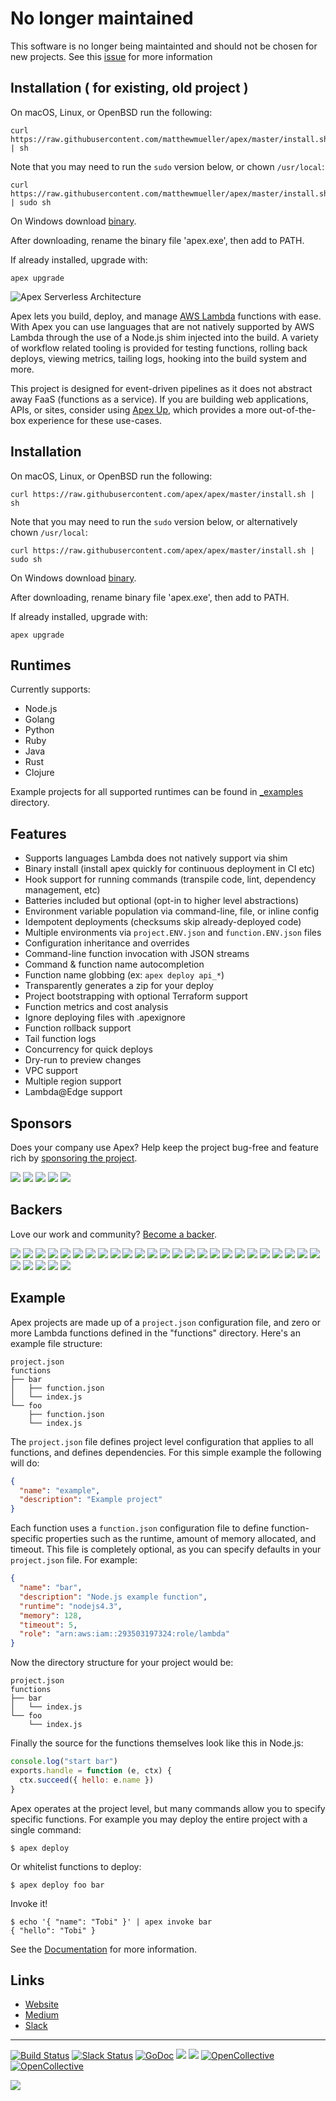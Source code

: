# No longer maintained

This software is no longer being maintainted and should not be chosen for new projects. See this [issue](https://github.com/matthewmueller/apex/issues/932) for more information

## Installation ( for existing, old project )

On macOS, Linux, or OpenBSD run the following:

```
curl https://raw.githubusercontent.com/matthewmueller/apex/master/install.sh | sh
```

Note that you may need to run the `sudo` version below, or chown `/usr/local`:

```
curl https://raw.githubusercontent.com/matthewmueller/apex/master/install.sh | sudo sh
```

On Windows download [binary](https://github.com/matthewmueller/apex/releases).

After downloading, rename the binary file 'apex.exe', then add to PATH.

If already installed, upgrade with:

```
apex upgrade
```

![Apex Serverless Architecture](assets/title.png)

Apex lets you build, deploy, and manage [AWS Lambda](https://aws.amazon.com/lambda/) functions with ease. With Apex you can use languages that are not natively supported by AWS Lambda through the use of a Node.js shim injected into the build. A variety of workflow related tooling is provided for testing functions, rolling back deploys, viewing metrics, tailing logs, hooking into the build system and more.

This project is designed for event-driven pipelines as it does not abstract away FaaS (functions as a service). If you are building web applications, APIs, or sites, consider using [Apex Up](https://github.com/apex/up), which provides a more out-of-the-box experience for these use-cases.

## Installation

On macOS, Linux, or OpenBSD run the following:

```
curl https://raw.githubusercontent.com/apex/apex/master/install.sh | sh
```

Note that you may need to run the `sudo` version below, or alternatively chown `/usr/local`:

```
curl https://raw.githubusercontent.com/apex/apex/master/install.sh | sudo sh
```

On Windows download [binary](https://github.com/matthewmueller/apex/releases).

After downloading, rename binary file 'apex.exe', then add to PATH.

If already installed, upgrade with:

```
apex upgrade
```

## Runtimes

Currently supports:

- Node.js
- Golang
- Python
- Ruby
- Java
- Rust
- Clojure

Example projects for all supported runtimes can be found in [\_examples](_examples) directory.

## Features

- Supports languages Lambda does not natively support via shim
- Binary install (install apex quickly for continuous deployment in CI etc)
- Hook support for running commands (transpile code, lint, dependency management, etc)
- Batteries included but optional (opt-in to higher level abstractions)
- Environment variable population via command-line, file, or inline config
- Idempotent deployments (checksums skip already-deployed code)
- Multiple environments via `project.ENV.json` and `function.ENV.json` files
- Configuration inheritance and overrides
- Command-line function invocation with JSON streams
- Command & function name autocompletion
- Function name globbing (ex: `apex deploy api_*`)
- Transparently generates a zip for your deploy
- Project bootstrapping with optional Terraform support
- Function metrics and cost analysis
- Ignore deploying files with .apexignore
- Function rollback support
- Tail function logs
- Concurrency for quick deploys
- Dry-run to preview changes
- VPC support
- Multiple region support
- Lambda@Edge support

## Sponsors

Does your company use Apex? Help keep the project bug-free and feature rich by [sponsoring the project](https://opencollective.com/apex#sponsor).

<a href="https://opencollective.com/apex/sponsors/0/website" target="_blank"><img src="https://opencollective.com/apex/sponsors/0/avatar"></a>
<a href="https://opencollective.com/apex/sponsors/1/website" target="_blank"><img src="https://opencollective.com/apex/sponsors/1/avatar"></a>
<a href="https://opencollective.com/apex/sponsors/2/website" target="_blank"><img src="https://opencollective.com/apex/sponsors/2/avatar"></a>
<a href="https://opencollective.com/apex/sponsors/3/website" target="_blank"><img src="https://opencollective.com/apex/sponsors/3/avatar"></a>
<a href="https://opencollective.com/apex/sponsors/4/website" target="_blank"><img src="https://opencollective.com/apex/sponsors/4/avatar"></a>

## Backers

Love our work and community? [Become a backer](https://opencollective.com/apex).

<a href="https://opencollective.com/apex/backers/0/website" target="_blank"><img src="https://opencollective.com/apex/backers/0/avatar"></a>
<a href="https://opencollective.com/apex/backers/1/website" target="_blank"><img src="https://opencollective.com/apex/backers/1/avatar"></a>
<a href="https://opencollective.com/apex/backers/2/website" target="_blank"><img src="https://opencollective.com/apex/backers/2/avatar"></a>
<a href="https://opencollective.com/apex/backers/3/website" target="_blank"><img src="https://opencollective.com/apex/backers/3/avatar"></a>
<a href="https://opencollective.com/apex/backers/4/website" target="_blank"><img src="https://opencollective.com/apex/backers/4/avatar"></a>
<a href="https://opencollective.com/apex/backers/5/website" target="_blank"><img src="https://opencollective.com/apex/backers/5/avatar"></a>
<a href="https://opencollective.com/apex/backers/6/website" target="_blank"><img src="https://opencollective.com/apex/backers/6/avatar"></a>
<a href="https://opencollective.com/apex/backers/7/website" target="_blank"><img src="https://opencollective.com/apex/backers/7/avatar"></a>
<a href="https://opencollective.com/apex/backers/8/website" target="_blank"><img src="https://opencollective.com/apex/backers/8/avatar"></a>
<a href="https://opencollective.com/apex/backers/9/website" target="_blank"><img src="https://opencollective.com/apex/backers/9/avatar"></a>
<a href="https://opencollective.com/apex/backers/10/website" target="_blank"><img src="https://opencollective.com/apex/backers/10/avatar"></a>
<a href="https://opencollective.com/apex/backers/11/website" target="_blank"><img src="https://opencollective.com/apex/backers/11/avatar"></a>
<a href="https://opencollective.com/apex/backers/12/website" target="_blank"><img src="https://opencollective.com/apex/backers/12/avatar"></a>
<a href="https://opencollective.com/apex/backers/13/website" target="_blank"><img src="https://opencollective.com/apex/backers/13/avatar"></a>
<a href="https://opencollective.com/apex/backers/14/website" target="_blank"><img src="https://opencollective.com/apex/backers/14/avatar"></a>
<a href="https://opencollective.com/apex/backers/15/website" target="_blank"><img src="https://opencollective.com/apex/backers/15/avatar"></a>
<a href="https://opencollective.com/apex/backers/16/website" target="_blank"><img src="https://opencollective.com/apex/backers/16/avatar"></a>
<a href="https://opencollective.com/apex/backers/17/website" target="_blank"><img src="https://opencollective.com/apex/backers/17/avatar"></a>
<a href="https://opencollective.com/apex/backers/18/website" target="_blank"><img src="https://opencollective.com/apex/backers/18/avatar"></a>
<a href="https://opencollective.com/apex/backers/19/website" target="_blank"><img src="https://opencollective.com/apex/backers/19/avatar"></a>
<a href="https://opencollective.com/apex/backers/20/website" target="_blank"><img src="https://opencollective.com/apex/backers/20/avatar"></a>
<a href="https://opencollective.com/apex/backers/21/website" target="_blank"><img src="https://opencollective.com/apex/backers/21/avatar"></a>
<a href="https://opencollective.com/apex/backers/22/website" target="_blank"><img src="https://opencollective.com/apex/backers/22/avatar"></a>
<a href="https://opencollective.com/apex/backers/23/website" target="_blank"><img src="https://opencollective.com/apex/backers/23/avatar"></a>
<a href="https://opencollective.com/apex/backers/24/website" target="_blank"><img src="https://opencollective.com/apex/backers/24/avatar"></a>
<a href="https://opencollective.com/apex/backers/25/website" target="_blank"><img src="https://opencollective.com/apex/backers/25/avatar"></a>
<a href="https://opencollective.com/apex/backers/26/website" target="_blank"><img src="https://opencollective.com/apex/backers/26/avatar"></a>
<a href="https://opencollective.com/apex/backers/27/website" target="_blank"><img src="https://opencollective.com/apex/backers/27/avatar"></a>
<a href="https://opencollective.com/apex/backers/28/website" target="_blank"><img src="https://opencollective.com/apex/backers/28/avatar"></a>
<a href="https://opencollective.com/apex/backers/29/website" target="_blank"><img src="https://opencollective.com/apex/backers/29/avatar"></a>

## Example

Apex projects are made up of a `project.json` configuration file, and zero or more Lambda functions defined in the "functions" directory. Here's an example file structure:

```
project.json
functions
├── bar
│   ├── function.json
│   └── index.js
└── foo
    ├── function.json
    └── index.js
```

The `project.json` file defines project level configuration that applies to all functions, and defines dependencies. For this simple example the following will do:

```json
{
  "name": "example",
  "description": "Example project"
}
```

Each function uses a `function.json` configuration file to define function-specific properties such as the runtime, amount of memory allocated, and timeout. This file is completely optional, as you can specify defaults in your `project.json` file. For example:

```json
{
  "name": "bar",
  "description": "Node.js example function",
  "runtime": "nodejs4.3",
  "memory": 128,
  "timeout": 5,
  "role": "arn:aws:iam::293503197324:role/lambda"
}
```

Now the directory structure for your project would be:

```
project.json
functions
├── bar
│   └── index.js
└── foo
    └── index.js
```

Finally the source for the functions themselves look like this in Node.js:

```js
console.log("start bar")
exports.handle = function (e, ctx) {
  ctx.succeed({ hello: e.name })
}
```

Apex operates at the project level, but many commands allow you to specify specific functions. For example you may deploy the entire project with a single command:

```
$ apex deploy
```

Or whitelist functions to deploy:

```
$ apex deploy foo bar
```

Invoke it!

```
$ echo '{ "name": "Tobi" }' | apex invoke bar
{ "hello": "Tobi" }
```

See the [Documentation](http://apex.run) for more information.

## Links

- [Website](http://apex.run)
- [Medium](https://medium.com/@tjholowaychuk)
- [Slack](https://chat.apex.sh/)

---

[![Build Status](https://semaphoreci.com/api/v1/projects/d27ff350-b9c5-4d99-96e5-64b1afb441c5/649392/badge.svg)](https://semaphoreci.com/tj/apex)
[![Slack Status](https://apex-slackin.herokuapp.com/badge.svg)](https://apex-slackin.herokuapp.com/)
[![GoDoc](https://godoc.org/github.com/matthewmueller/apex?status.svg)](https://godoc.org/github.com/matthewmueller/apex)
![](https://img.shields.io/badge/license-MIT-blue.svg)
![](https://img.shields.io/badge/status-stable-green.svg) [![OpenCollective](https://opencollective.com/apex/backers/badge.svg)](#backers) [![OpenCollective](https://opencollective.com/apex/sponsors/badge.svg)](#sponsors)

<a href="https://apex.sh"><img src="http://tjholowaychuk.com:6000/svg/sponsor"></a>
